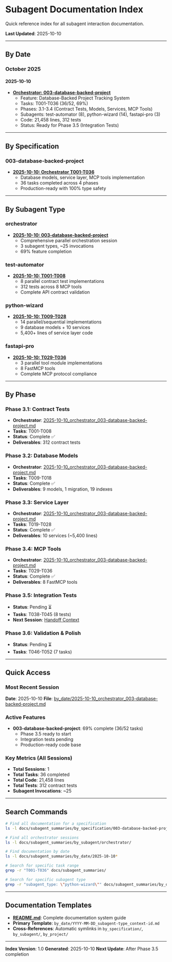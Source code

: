 # Subagent Documentation Index

Quick reference index for all subagent interaction documentation.

**Last Updated**: 2025-10-10

---

## By Date

### October 2025

#### 2025-10-10
- **[Orchestrator: 003-database-backed-project](by_date/2025-10-10_orchestrator_003-database-backed-project.md)**
  - Feature: Database-Backed Project Tracking System
  - Tasks: T001-T036 (36/52, 69%)
  - Phases: 3.1-3.4 (Contract Tests, Models, Services, MCP Tools)
  - Subagents: test-automator (8), python-wizard (14), fastapi-pro (3)
  - Code: 21,458 lines, 312 tests
  - Status: Ready for Phase 3.5 (Integration Tests)

---

## By Specification

### 003-database-backed-project
- **[2025-10-10: Orchestrator T001-T036](by_specification/003-database-backed-project/2025-10-10_orchestrator_T001-T036.md)**
  - Database models, service layer, MCP tools implementation
  - 36 tasks completed across 4 phases
  - Production-ready with 100% type safety

---

## By Subagent Type

### orchestrator
- **[2025-10-10: 003-database-backed-project](by_subagent/orchestrator/2025-10-10_003-database-backed-project.md)**
  - Comprehensive parallel orchestration session
  - 3 subagent types, ~25 invocations
  - 69% feature completion

### test-automator
- **[2025-10-10: T001-T008](by_subagent/test-automator/2025-10-10_T001-T008.md)**
  - 8 parallel contract test implementations
  - 312 tests across 8 MCP tools
  - Complete API contract validation

### python-wizard
- **[2025-10-10: T009-T028](by_subagent/python-wizard/2025-10-10_T009-T028.md)**
  - 14 parallel/sequential implementations
  - 9 database models + 10 services
  - 5,400+ lines of service layer code

### fastapi-pro
- **[2025-10-10: T029-T036](by_subagent/fastapi-pro/2025-10-10_T029-T036.md)**
  - 3 parallel tool module implementations
  - 8 FastMCP tools
  - Complete MCP protocol compliance

---

## By Phase

### Phase 3.1: Contract Tests
- **Orchestrator**: [2025-10-10_orchestrator_003-database-backed-project.md](by_date/2025-10-10_orchestrator_003-database-backed-project.md#phase-31-contract-tests-t001-t008-)
- **Tasks**: T001-T008
- **Status**: Complete ✅
- **Deliverables**: 312 contract tests

### Phase 3.2: Database Models
- **Orchestrator**: [2025-10-10_orchestrator_003-database-backed-project.md](by_date/2025-10-10_orchestrator_003-database-backed-project.md#phase-32-database-models--migration-t009-t018-)
- **Tasks**: T009-T018
- **Status**: Complete ✅
- **Deliverables**: 9 models, 1 migration, 19 indexes

### Phase 3.3: Service Layer
- **Orchestrator**: [2025-10-10_orchestrator_003-database-backed-project.md](by_date/2025-10-10_orchestrator_003-database-backed-project.md#phase-33-service-layer-t019-t028-)
- **Tasks**: T019-T028
- **Status**: Complete ✅
- **Deliverables**: 10 services (~5,400 lines)

### Phase 3.4: MCP Tools
- **Orchestrator**: [2025-10-10_orchestrator_003-database-backed-project.md](by_date/2025-10-10_orchestrator_003-database-backed-project.md#phase-34-mcp-tools-t029-t036-)
- **Tasks**: T029-T036
- **Status**: Complete ✅
- **Deliverables**: 8 FastMCP tools

### Phase 3.5: Integration Tests
- **Status**: Pending ⏳
- **Tasks**: T038-T045 (8 tests)
- **Next Session**: [Handoff Context](by_date/2025-10-10_orchestrator_003-database-backed-project.md#handoff-context-for-next-session)

### Phase 3.6: Validation & Polish
- **Status**: Pending ⏳
- **Tasks**: T046-T052 (7 tasks)

---

## Quick Access

### Most Recent Session
**Date**: 2025-10-10
**File**: [by_date/2025-10-10_orchestrator_003-database-backed-project.md](by_date/2025-10-10_orchestrator_003-database-backed-project.md)

### Active Features
- **003-database-backed-project**: 69% complete (36/52 tasks)
  - Phase 3.5 ready to start
  - Integration tests pending
  - Production-ready code base

### Key Metrics (All Sessions)
- **Total Sessions**: 1
- **Total Tasks**: 36 completed
- **Total Code**: 21,458 lines
- **Total Tests**: 312 contract tests
- **Subagent Invocations**: ~25

---

## Search Commands

```bash
# Find all documentation for a specification
ls -l docs/subagent_summaries/by_specification/003-database-backed-project/

# Find all orchestrator sessions
ls -l docs/subagent_summaries/by_subagent/orchestrator/

# Find documentation by date
ls -l docs/subagent_summaries/by_date/2025-10-10*

# Search for specific task range
grep -r "T001-T036" docs/subagent_summaries/

# Search for specific subagent type
grep -r "subagent_type: \"python-wizard\"" docs/subagent_summaries/by_date/
```

---

## Documentation Templates

- **[README.md](README.md)**: Complete documentation system guide
- **Primary Template**: `by_date/YYYY-MM-DD_subagent-type_context-id.md`
- **Cross-References**: Automatic symlinks in `by_specification/`, `by_subagent/`, `by_project/`

---

**Index Version**: 1.0
**Generated**: 2025-10-10
**Next Update**: After Phase 3.5 completion
